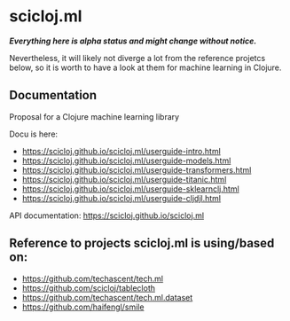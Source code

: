 # scicloj.ml

***Everything here is **alpha** status and might change without notice.***

Nevertheless,  it will likely not diverge a lot from the reference projetcs below, so it is worth to have a look at them
for machine learning in Clojure.

## Documentation

Proposal for a Clojure machine learning library

Docu is here:
* https://scicloj.github.io/scicloj.ml/userguide-intro.html
* https://scicloj.github.io/scicloj.ml/userguide-models.html
* https://scicloj.github.io/scicloj.ml/userguide-transformers.html
* https://scicloj.github.io/scicloj.ml/userguide-titanic.html
* https://scicloj.github.io/scicloj.ml/userguide-sklearnclj.html
* https://scicloj.github.io/scicloj.ml/userguide-cljdjl.html

API documentation:
https://scicloj.github.io/scicloj.ml


## Reference to projects scicloj.ml is using/based on:

* https://github.com/techascent/tech.ml
* https://github.com/scicloj/tablecloth
* https://github.com/techascent/tech.ml.dataset
* https://github.com/haifengl/smile

